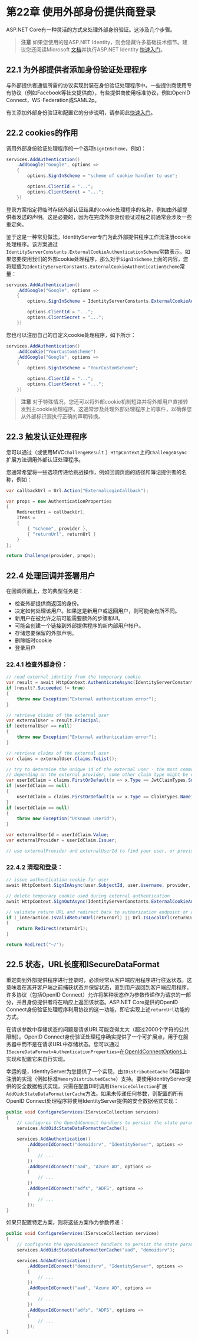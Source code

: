 # 第22章 使用外部身份提供商登录
ASP\.NET Core有一种灵活的方式来处理外部身份验证。这涉及几个步骤。  

> **注意**
如果您使用的是ASP\.NET Identity，则会隐藏许多基础技术细节。建议您还阅读Microsoft [文档](https://docs.microsoft.com/en-us/aspnet/core/security/authentication/social/)并执行ASP\.NET Identity [快速入门](https://github.com/thinksjay/IdentityServer4/blob/master/%E5%BF%AB%E9%80%9F%E5%85%A5%E9%97%A8/%E7%AC%AC16%E7%AB%A0%20%E4%BD%BF%E7%94%A8ASP.NET%20Core%20Identity.md)。

## 22.1 为外部提供者添加身份验证处理程序
与外部提供者通信所需的协议实现封装在身份验证处理程序中。一些提供商使用专有协议（例如Facebook等社交提供商），有些提供商使用标准协议，例如OpenID Connect，WS-Federation或SAML2p。

有关添加外部身份验证和配置它的分步说明，请参阅此[快速入门](https://github.com/thinksjay/IdentityServer4/blob/master/%E5%BF%AB%E9%80%9F%E5%85%A5%E9%97%A8/%E7%AC%AC12%E7%AB%A0%20%E6%B7%BB%E5%8A%A0%E5%AF%B9%E5%A4%96%E9%83%A8%E8%AE%A4%E8%AF%81%E7%9A%84%E6%94%AF%E6%8C%81.md)。

## 22.2 cookies的作用   
调用外部身份验证处理程序的一个选项`SignInScheme`，例如：  

``` C#
services.AddAuthentication()
    .AddGoogle("Google", options =>
    {
        options.SignInScheme = "scheme of cookie handler to use";

        options.ClientId = "...";
        options.ClientSecret = "...";
    })
```   

登录方案指定将临时存储外部认证结果的cookie处理程序的名称，例如由外部提供者发送的声明。这是必要的，因为在完成外部身份验证过程之前通常会涉及一些重定向。  

鉴于这是一种常见做法，IdentityServer专门为此外部提供程序工作流注册cookie处理程序。该方案通过`IdentityServerConstants.ExternalCookieAuthenticationScheme`常数表示。如果您要使用我们的外部cookie处理程序，那么对于`SignInScheme`上面的内容，您将赋值为`IdentityServerConstants.ExternalCookieAuthenticationScheme`常量：   

``` C#
services.AddAuthentication()
    .AddGoogle("Google", options =>
    {
        options.SignInScheme = IdentityServerConstants.ExternalCookieAuthenticationScheme;

        options.ClientId = "...";
        options.ClientSecret = "...";
    })
```   

您也可以注册自己的自定义cookie处理程序，如下所示：   

``` C#
services.AddAuthentication()
    .AddCookie("YourCustomScheme")
    .AddGoogle("Google", options =>
    {
        options.SignInScheme = "YourCustomScheme";

        options.ClientId = "...";
        options.ClientSecret = "...";
    })
```   

> **注意**
对于特殊情况，您还可以将外部cookie机制短路并将外部用户直接转发到主cookie处理程序。这通常涉及处理外部处理程序上的事件，以确保您从外部标识源执行正确的声明转换。

## 22.3 触发认证处理程序
您可以通过（或使用MVC`ChallengeResult` ）`HttpContext`上的`ChallengeAsync`扩展方法调用外部认证处理程序。

您通常希望将一些选项传递给挑战操作，例如回调页面的路径和簿记提供者的名称，例如：   

``` C#
var callbackUrl = Url.Action("ExternalLoginCallback");

var props = new AuthenticationProperties
{
    RedirectUri = callbackUrl,
    Items =
    {
        { "scheme", provider },
        { "returnUrl", returnUrl }
    }
};

return Challenge(provider, props);
```  

## 22.4 处理回调并签署用户
在回调页面上，您的典型任务是：   

* 检查外部提供商返回的身份。
* 决定如何处理该用户。如果这是新用户或返回用户，则可能会有所不同。
* 新用户在被允许之前可能需要额外的步骤和UI。
* 可能会创建一个链接到外部提供程序的新内部用户帐户。
* 存储您要保留的外部声明。
* 删除临时cookie
* 登录用户

### 22.4.1 检查外部身份：
``` C#
// read external identity from the temporary cookie
var result = await HttpContext.AuthenticateAsync(IdentityServerConstants.ExternalCookieAuthenticationScheme);
if (result?.Succeeded != true)
{
    throw new Exception("External authentication error");
}

// retrieve claims of the external user
var externalUser = result.Principal;
if (externalUser == null)
{
    throw new Exception("External authentication error");
}

// retrieve claims of the external user
var claims = externalUser.Claims.ToList();

// try to determine the unique id of the external user - the most common claim type for that are the sub claim and the NameIdentifier
// depending on the external provider, some other claim type might be used
var userIdClaim = claims.FirstOrDefault(x => x.Type == JwtClaimTypes.Subject);
if (userIdClaim == null)
{
    userIdClaim = claims.FirstOrDefault(x => x.Type == ClaimTypes.NameIdentifier);
}
if (userIdClaim == null)
{
    throw new Exception("Unknown userid");
}

var externalUserId = userIdClaim.Value;
var externalProvider = userIdClaim.Issuer;

// use externalProvider and externalUserId to find your user, or provision a new user
```

### 22.4.2 清理和登录：

``` C#
// issue authentication cookie for user
await HttpContext.SignInAsync(user.SubjectId, user.Username, provider, props, additionalClaims.ToArray());

// delete temporary cookie used during external authentication
await HttpContext.SignOutAsync(IdentityServerConstants.ExternalCookieAuthenticationScheme);

// validate return URL and redirect back to authorization endpoint or a local page
if (_interaction.IsValidReturnUrl(returnUrl) || Url.IsLocalUrl(returnUrl))
{
    return Redirect(returnUrl);
}

return Redirect("~/");
```   

## 22.5 状态，URL长度和ISecureDataFormat 
重定向到外部提供程序进行登录时，必须经常从客户端应用程序进行往返状态。这意味着在离开客户端之前捕获状态并保留状态，直到用户返回到客户端应用程序。许多协议（包括OpenID Connect）允许将某种状态作为参数传递作为请求的一部分，并且身份提供者将在响应上返回该状态。ASP\.NET Core提供的OpenID Connect身份验证处理程序利用协议的这一功能，即它实现上述`returnUrl`功能的方式。  

在请求参数中存储状态的问题是请求URL可能变得太大（超过2000个字符的公共限制）。OpenID Connect身份验证处理程序确实提供了一个可扩展点，用于在服务器中而不是在请求URL中存储状态。您可以通过`ISecureDataFormat<AuthenticationProperties>`在[OpenIdConnectOptions](https://github.com/aspnet/AspNetCore/blob/master/src/Security/Authentication/OpenIdConnect/src/OpenIdConnectOptions.cs#L249)上实现和配置它来自行实现。  

幸运的是，IdentityServer为您提供了一个实现，由`IDistributedCache` DI容器中注册的实现（例如标准`MemoryDistributedCache`）支持。要使用IdentityServer提供的安全数据格式实现，只需在配置DI时调用`IServiceCollection`扩展`AddOidcStateDataFormatterCache`方法。如果未传递任何参数，则配置的所有OpenID Connect处理程序将使用IdentityServer提供的安全数据格式实现：   
``` C#
public void ConfigureServices(IServiceCollection services)
{
    // configures the OpenIdConnect handlers to persist the state parameter into the server-side IDistributedCache.
    services.AddOidcStateDataFormatterCache();

    services.AddAuthentication()
        .AddOpenIdConnect("demoidsrv", "IdentityServer", options =>
        {
            // ...
        })
        .AddOpenIdConnect("aad", "Azure AD", options =>
        {
            // ...
        })
        .AddOpenIdConnect("adfs", "ADFS", options =>
        {
            // ...
        });
}
```   

如果只配置特定方案，则将这些方案作为参数传递：
``` C#
public void ConfigureServices(IServiceCollection services)
{
    // configures the OpenIdConnect handlers to persist the state parameter into the server-side IDistributedCache.
    services.AddOidcStateDataFormatterCache("aad", "demoidsrv");

    services.AddAuthentication()
        .AddOpenIdConnect("demoidsrv", "IdentityServer", options =>
        {
            // ...
        })
        .AddOpenIdConnect("aad", "Azure AD", options =>
        {
            // ...
        })
        .AddOpenIdConnect("adfs", "ADFS", options =>
        {
            // ...
        });
}
```

